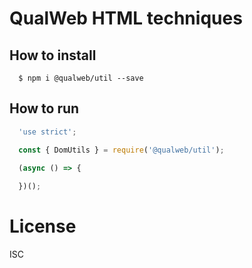 # QualWeb HTML techniques

## How to install

```shell
  $ npm i @qualweb/util --save
```

## How to run

```javascript
  'use strict';

  const { DomUtils } = require('@qualweb/util');

  (async () => {
    
  })();
```

# License

ISC